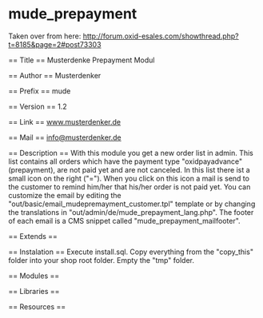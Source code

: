 mude_prepayment
===============

Taken over from here: http://forum.oxid-esales.com/showthread.php?t=8185&page=2#post73303

== Title == 
Musterdenke Prepayment Modul

== Author == 
Musterdenker

== Prefix == 
mude

== Version == 
1.2

== Link == 
www.musterdenker.de

== Mail == 
info@musterdenker.de

== Description == 
With this module you get a new order list in admin. This list contains all orders which have the payment type "oxidpayadvance" (prepayment), are not paid yet and are not canceled.
In this list there ist a small icon on the right ("="). When you click on this icon a mail is send to the customer to remind him/her that his/her order is not paid yet. 
You can customize the email by editing the "out/basic/email_mudepremayment_customer.tpl" template or by changing the translations in "out/admin/de/mude_prepayment_lang.php". 
The footer of each email is a CMS snippet called "mude_prepayment_mailfooter".

== Extends ==

== Instalation == 
Execute install.sql.
Copy everything from the "copy_this" folder into your shop root folder.
Empty the "tmp" folder.

== Modules == 

== Libraries ==

== Resources ==
